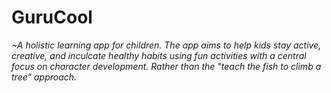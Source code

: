 # GuruCool 
 
*~A holistic learning app for children. The app aims to help kids stay active, creative, and inculcate healthy habits using fun activities with a central focus on character development. Rather than the "teach the fish to climb a tree" approach.*
 

 
